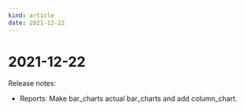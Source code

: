 ```yaml
---
kind: article
date: 2021-12-22
---
```


# 2021-12-22

Release notes:

* Reports: Make bar_charts actual bar_charts and add column_chart.
